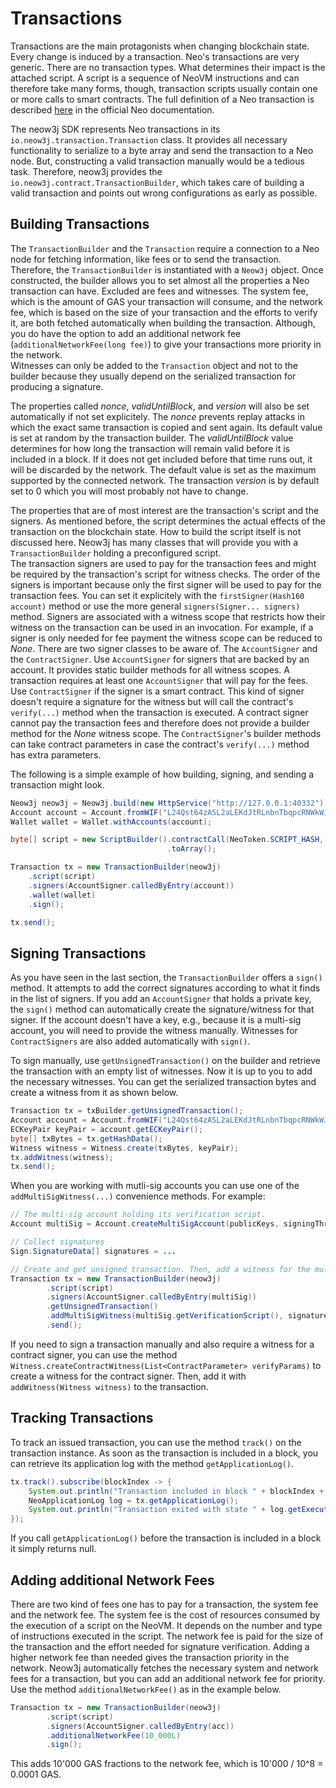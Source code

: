 # Transactions

Transactions are the main protagonists when changing blockchain state. Every change is induced by a transaction. Neo's
transactions are very generic. There are no transaction types. What determines their impact is the attached script. A
script is a sequence of NeoVM instructions and can therefore take many forms, though, transaction scripts usually
contain one or more calls to smart contracts. The full definition of a Neo transaction is described
[here](https://docs.neo.org/docs/en-us/basic/concept/transaction.html) in the official Neo documentation.

The neow3j SDK represents Neo transactions in its `io.neow3j.transaction.Transaction` class. It provides all necessary
functionality to serialize to a byte array and send the transaction to a Neo node. But, constructing a valid transaction
manually would be a tedious task. Therefore, neow3j provides the `io.neow3j.contract.TransactionBuilder`, which takes
care of building a valid transaction and points out wrong configurations as early as possible. 

## Building Transactions

The `TransactionBuilder` and the `Transaction` require a connection to a Neo node for fetching information, like fees
or to send the transaction. Therefore, the `TransactionBuilder` is instantiated with a `Neow3j` object.
Once constructed, the builder allows you to set almost all the properties a Neo transaction can have. 
Excluded are fees and witnesses. The system fee, which is the amount of GAS your transaction will consume, and the
network fee, which is based on the size of your transaction and the efforts to verify it, are both fetched automatically
when building the transaction. Although, you do have the option to add an additional network fee
(`additionalNetworkFee(long fee)`) to give your transactions more priority in the network.  
Witnesses can only be added to the `Transaction` object and not to the builder because they usually depend on the
serialized transaction for producing a signature.

The properties called *nonce*, *validUntilBlock*, and *version* will also be set automatically if not set explicitely.
The *nonce* prevents replay attacks in which the exact same transaction is copied and sent again. Its default value is
set at random by the transaction builder. The *validUntilBlock* value determines for how long the transaction will
remain valid before it is included in a block. If it does not get included before that time runs out, it will be
discarded by the network. The default value is set as the maximum supported by the connected network. The transaction
*version* is by default set to 0 which you will most probably not have to change.

The properties that are of most interest are the transaction's script and the signers. As mentioned before, the script
determines the actual effects of the transaction on the blockchain state. How to build the script itself is not
discussed here. Neow3j has many classes that will provide you with a `TransactionBuilder` holding a preconfigured
script.  
The transaction signers are used to pay for the transaction fees and might be required by the transaction's script for
witness checks. The order of the signers is important because only the first signer will be used to pay for the
transaction fees. You can set it explicitely with the `firstSigner(Hash160 account)` method or use the more general
`signers(Signer... signers)` method. Signers are associated with a witness scope that restricts how their witness on the
transaction can be used in an invocation. For example, if a signer is only needed for fee payment the witness scope can
be reduced to *None*. There are two signer classes to be aware of. The `AccountSigner` and the `ContractSigner`. Use
`AccountSigner` for signers that are backed by an account. It provides static builder methods for all witness scopes. 
A transaction requires at least one `AccountSigner` that will pay for the fees.  
Use `ContractSigner` if the signer is a smart contract. This kind of signer doesn't require a signature for the witness
but will call the contract's `verify(...)` method when the transaction is executed. A contract signer cannot pay the
transaction fees and therefore does not provide a builder method for the *None* witness scope. The `ContractSigner`'s
builder methods can take contract parameters in case the contract's `verify(...)` method has extra parameters.

The following is a simple example of how building, signing, and sending a transaction might look.

```java
Neow3j neow3j = Neow3j.build(new HttpService("http://127.0.0.1:40332"));
Account account = Account.fromWIF("L24Qst64zASL2aLEKdJtRLnbnTbqpcRNWkWJ3yhDh2CLUtLdwYK2");
Wallet wallet = Wallet.withAccounts(account);

byte[] script = new ScriptBuilder().contractCall(NeoToken.SCRIPT_HASH, "symbol", null)
                                   .toArray();

Transaction tx = new TransactionBuilder(neow3j)
    .script(script)
    .signers(AccountSigner.calledByEntry(account))
    .wallet(wallet)
    .sign();

tx.send();
```

## Signing Transactions

As you have seen in the last section, the `TransactionBuilder` offers a `sign()` method. It attempts to add the correct
signatures according to what it finds in the list of signers. If you add an `AccountSigner` that holds a private key,
the `sign()` method can automatically create the signature/witness for that signer. If the account doesn't have a key,
e.g., because it is a multi-sig account, you will need to provide the witness manually.
Witnesses for `ContractSigners` are also added automatically with `sign()`.

To sign manually, use `getUnsignedTransaction()` on the builder and retrieve the transaction with an empty list of
witnesses. Now it is up to you to add the necessary witnesses. You can get the serialized transaction bytes and create
a witness from it as shown below.

```java
Transaction tx = txBuilder.getUnsignedTransaction();
Account account = Account.fromWIF("L24Qst64zASL2aLEKdJtRLnbnTbqpcRNWkWJ3yhDh2CLUtLdwYK2");
ECKeyPair keyPair = account.getECKeyPair();
byte[] txBytes = tx.getHashData();
Witness witness = Witness.create(txBytes, keyPair);
tx.addWitness(witness);
tx.send();
```

When you are working with mutli-sig accounts you can use one of the `addMultiSigWitness(...)` convenience methods.
For example:

```java
// The multi-sig account holding its verification script.
Account multiSig = Account.createMultiSigAccount(publicKeys, signingThreshold);

// Collect signatures
Sign.SignatureData[] signatures = ...

// Create and get unsigned transaction. Then, add a witness for the multi-sig account.
Transaction tx = new TransactionBuilder(neow3j)
        .script(script)
        .signers(AccountSigner.calledByEntry(multiSig))
        .getUnsignedTransaction()
        .addMultiSigWitness(multiSig.getVerificationScript(), signatures)
        .send();
```

If you need to sign a transaction manually and also require a witness for a contract signer, you can use the method
`Witness.createContractWitness(List<ContractParameter> verifyParams)` to create a witness for the contract signer. Then,
add it with `addWitness(Witness witness)` to the transaction.

## Tracking Transactions

To track an issued transaction, you can use the method `track()` on the transaction instance.  As soon as the
transaction is included in a block, you can retrieve its application log with the method `getApplicationLog()`.

```java
tx.track().subscribe(blockIndex -> {
    System.out.println("Transaction included in block " + blockIndex + ".");
    NeoApplicationLog log = tx.getApplicationLog();
    System.out.println("Transaction exited with state " + log.getExecutions().get(0).getState() + ".");
});
```

If you call `getApplicationLog()` before the transaction is included in a block it simply returns null.


## Adding additional Network Fees

There are two kind of fees one has to pay for a transaction, the system fee and the network fee. The system fee is the
cost of resources consumed by the execution of a script on the NeoVM. It depends on the number and type of instructions
executed in the script. The network fee is paid for the size of the transaction and the effort needed for signature
verification. Adding a higher network fee than needed gives the transaction priority in the network. Neow3j
automatically fetches the necessary system and network fees for a transaction, but you can add an additional network fee
for priority. Use the method `additionalNetworkFee()` as in the example below.

```java
Transaction tx = new TransactionBuilder(neow3j)
        .script(script)
        .signers(AccountSigner.calledByEntry(acc))
        .additionalNetworkFee(10_000L)
        .sign();
```

This adds 10'000 GAS fractions to the network fee, which is 10'000 / 10^8 = 0.0001 GAS.

